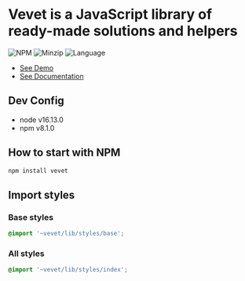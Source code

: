 # Vevet is a JavaScript library of ready-made solutions and helpers

![NPM](https://img.shields.io/npm/v/vevet?style=flat-squar)
![Minzip](https://img.shields.io/bundlephobia/minzip/vevet)
![Language](https://img.shields.io/github/languages/top/antonbobrov/vevet)

* [See Demo](https://antonbobrov.github.io/vevet/)
* [See Documentation](https://antonbobrov.github.io/vevet/docs/)

## Dev Config
* node v16.13.0
* npm v8.1.0

## How to start with NPM
```sh
npm install vevet
```

## Import styles

### Base styles
```scss
@import '~vevet/lib/styles/base';
```

### All styles
```scss
@import '~vevet/lib/styles/index';
```